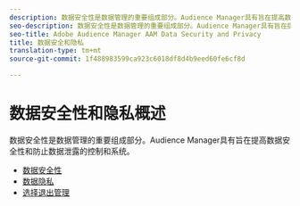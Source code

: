 ```yaml
---
description: 数据安全性是数据管理的重要组成部分。Audience Manager具有旨在提高数据安全性和防止数据泄露的控制和系统。
seo-description: 数据安全性是数据管理的重要组成部分。Audience Manager具有旨在提高数据安全性和防止数据泄露的控制和系统。
seo-title: Adobe Audience Manager AAM Data Security and Privacy
title: 数据安全和隐私
translation-type: tm+mt
source-git-commit: 1f488983599ca923c6018df8d4b9eed60fe6cf8d

---
```



# 数据安全性和隐私概述

数据安全性是数据管理的重要组成部分。Audience Manager具有旨在提高数据安全性和防止数据泄露的控制和系统。

+ [数据安全性](data-security.md)
+ [数据隐私](data-privacy.md)
+ [选择退出管理](opt-out-management.md)